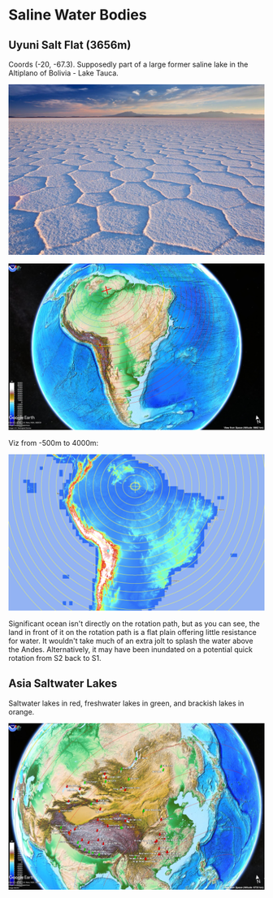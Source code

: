 # Saline Water Bodies

## Uyuni Salt Flat (3656m)

Coords (-20, -67.3). Supposedly part of a large former saline lake in the Altiplano of Bolivia - Lake Tauca.

![](img/uyuni-salt-flat.jpeg)

![](img/uyuni.jpg)

Viz from -500m to 4000m:

![](img/uyuni2.png)

Significant ocean isn't directly on the rotation path, but as you can see, the land in front of it on the rotation path is a flat plain offering little resistance for water. It wouldn't take much of an extra jolt to splash the water above the Andes. Alternatively, it may have been inundated on a potential quick rotation from S2 back to S1.

## Asia Saltwater Lakes

Saltwater lakes in red, freshwater lakes in green, and brackish lakes in orange.

![](img/asia-lakes.jpg)